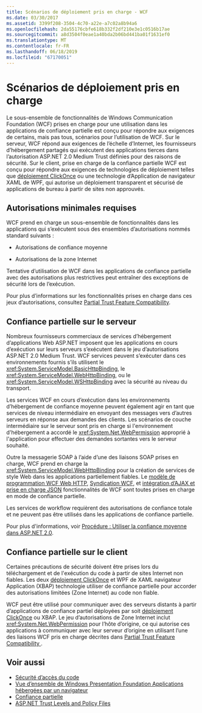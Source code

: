 ```yaml
---
title: Scénarios de déploiement pris en charge - WCF
ms.date: 03/30/2017
ms.assetid: 3399f208-3504-4c70-a22e-a7c02a8b94a6
ms.openlocfilehash: 2da55176cbfe618b332f2df210e3e1c0516b17ae
ms.sourcegitcommit: a8d3504f0eae1a40bda2b06bd441ba01f1631ef0
ms.translationtype: MT
ms.contentlocale: fr-FR
ms.lasthandoff: 06/18/2019
ms.locfileid: "67170051"
---
```

# <a name="supported-deployment-scenarios"></a>Scénarios de déploiement pris en charge

Le sous-ensemble de fonctionnalités de Windows Communication Foundation (WCF) prises en charge pour une utilisation dans les applications de confiance partielle est conçu pour répondre aux exigences de certains, mais pas tous, scénarios pour l’utilisation de WCF. Sur le serveur, WCF répond aux exigences de l’échelle d’Internet, les fournisseurs d’hébergement partagés qui exécutent des applications tierces dans l’autorisation ASP.NET 2.0 Medium Trust définies pour des raisons de sécurité. Sur le client, prise en charge de la confiance partielle WCF est conçu pour répondre aux exigences de technologies de déploiement telles que [déploiement ClickOnce](/visualstudio/deployment/clickonce-security-and-deployment) ou une technologie d’Application de navigateur XAML de WPF, qui autorise un déploiement transparent et sécurisé de applications de bureau à partir de sites non approuvés.

## <a name="minimum-permission-requirements"></a>Autorisations minimales requises

WCF prend en charge un sous-ensemble de fonctionnalités dans les applications qui s’exécutent sous des ensembles d’autorisations nommés standard suivants :

- Autorisations de confiance moyenne

- Autorisations de la zone Internet

Tentative d’utilisation de WCF dans les applications de confiance partielle avec des autorisations plus restrictives peut entraîner des exceptions de sécurité lors de l’exécution.

Pour plus d’informations sur les fonctionnalités prises en charge dans ces jeux d’autorisations, consultez [Partial Trust Feature Compatibility](partial-trust-feature-compatibility.md).

## <a name="partial-trust-on-the-server"></a>Confiance partielle sur le serveur

Nombreux fournisseurs commerciaux de services d’hébergement d’applications Web ASP.NET imposent que les applications en cours d’exécution sur leurs serveurs s’exécutent dans le jeu d’autorisations ASP.NET 2.0 Medium Trust. WCF services peuvent s’exécuter dans ces environnements fournis s’ils utilisent le <xref:System.ServiceModel.BasicHttpBinding>, le <xref:System.ServiceModel.WebHttpBinding>, ou le <xref:System.ServiceModel.WSHttpBinding> avec la sécurité au niveau du transport.

Les services WCF en cours d’exécution dans les environnements d’hébergement de confiance moyenne peuvent également agir en tant que services de niveau intermédiaire en envoyant des messages vers d’autres serveurs en réponse aux demandes des clients. Les scénarios de couche intermédiaire sur le serveur sont pris en charge si l'environnement d'hébergement a accordé le <xref:System.Net.WebPermission> approprié à l'application pour effectuer des demandes sortantes vers le serveur souhaité.

Outre la messagerie SOAP à l’aide d’une des liaisons SOAP prises en charge, WCF prend en charge la <xref:System.ServiceModel.WebHttpBinding> pour la création de services de style Web dans les applications partiellement fiables. Le [modèle de programmation WCF Web HTTP](wcf-web-http-programming-model.md), [Syndication WCF](wcf-syndication.md), et [intégration d’AJAX et prise en charge JSON](ajax-integration-and-json-support.md) fonctionnalités de WCF sont toutes prises en charge en mode de confiance partielle.

Les services de workflow requièrent des autorisations de confiance totale et ne peuvent pas être utilisés dans les applications de confiance partielle.

Pour plus d'informations, voir [Procédure : Utiliser la confiance moyenne dans ASP.NET 2.0](https://go.microsoft.com/fwlink/?LinkId=84603).

## <a name="partial-trust-on-the-client"></a>Confiance partielle sur le client

Certaines précautions de sécurité doivent être prises lors du téléchargement et de l'exécution du code à partir de sites Internet non fiables. Les deux [déploiement ClickOnce](/visualstudio/deployment/clickonce-security-and-deployment) et WPF de XAML navigateur Application (XBAP) technologie utiliser de confiance partielle pour accorder des autorisations limitées (Zone Internet) au code non fiable.

WCF peut être utilisé pour communiquer avec des serveurs distants à partir d’applications de confiance partiel déployées par soit [déploiement ClickOnce](/visualstudio/deployment/clickonce-security-and-deployment) ou XBAP. Le jeu d’autorisations de Zone Internet inclut <xref:System.Net.WebPermission> pour l’hôte d’origine, ce qui autorise ces applications à communiquer avec leur serveur d’origine en utilisant l’une des liaisons WCF pris en charge décrites dans [Partial Trust Feature Compatibility ](partial-trust-feature-compatibility.md).

## <a name="see-also"></a>Voir aussi

- [Sécurité d’accès du code](../../misc/code-access-security.md)
- [Vue d’ensemble de Windows Presentation Foundation Applications hébergées par un navigateur](../../wpf/app-development/wpf-xaml-browser-applications-overview.md)
- [Confiance partielle](partial-trust.md)
- [ASP.NET Trust Levels and Policy Files](https://docs.microsoft.com/previous-versions/wyts434y(v=vs.140))
